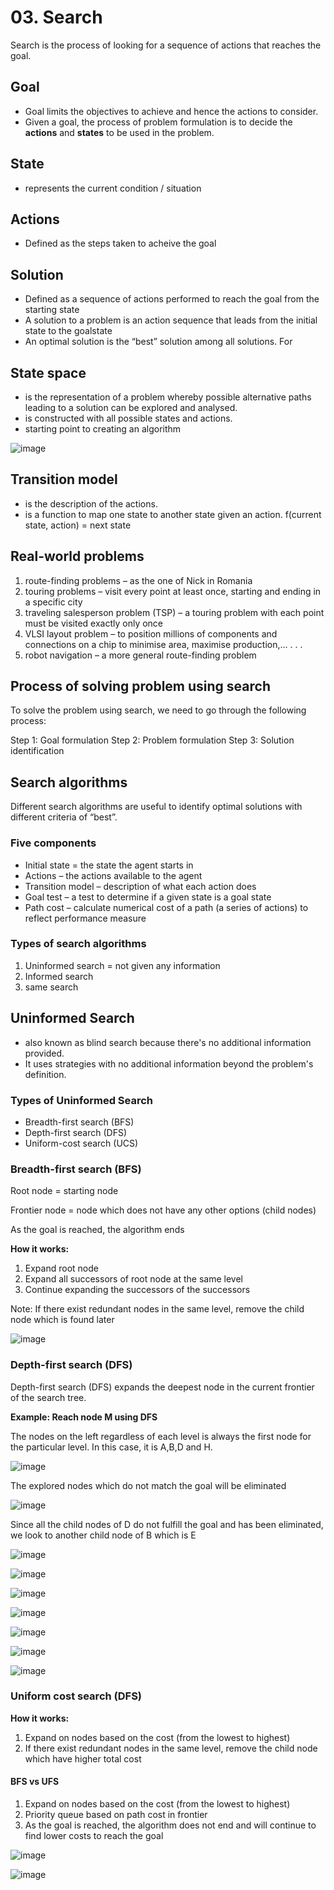 # 03. Search
Search is the process of looking for a sequence of actions that reaches the goal.

## Goal
- Goal limits the objectives to achieve and hence the actions to consider.
- Given a goal, the process of problem formulation is to decide the **actions** and **states** to
be used in the problem.

## State
- represents the current condition / situation

## Actions
- Defined as the steps taken to acheive the goal

## Solution
- Defined as a sequence of actions performed to reach the goal from the starting state
- A solution to a problem is an action sequence that leads from the initial state to the goalstate
- An optimal solution is the “best” solution among all solutions.
For

## State space
- is the representation of a problem whereby possible alternative paths leading to a solution can be explored and analysed.
- is constructed with all possible states and actions.
- starting point to creating an algorithm

![image](https://github.com/user-attachments/assets/9ed376ee-149c-428b-854c-4edb37292507)

## Transition model
- is the description of the actions.
- is a function to map one state to another state given an action.
f(current state, action) = next state

## Real-world problems
1. route-finding problems – as the one of Nick in Romania
2. touring problems – visit every point at least once, starting and ending in a specific city
3. traveling salesperson problem (TSP) – a touring problem with each point must be visited exactly only once
4. VLSI layout problem – to position millions of components and connections on a chip to minimise area, maximise production,... . . .
5. robot navigation – a more general route-finding problem

## Process of solving problem using search
To solve the problem using search, we need to go through the following process:

Step 1: Goal formulation
Step 2: Problem formulation
Step 3: Solution identification

## Search algorithms
Different search algorithms are useful to identify optimal solutions with different criteria of “best”.

### Five components 
- Initial state = the state the agent starts in
- Actions – the actions available to the agent
- Transition model – description of what each action does
- Goal test – a test to determine if a given state is a goal state
- Path cost – calculate numerical cost of a path (a series of actions) to reflect performance measure

### Types of search algorithms
1. Uninformed search = not given any information
2. Informed search
3. same search

## Uninformed Search
- also known as blind search because there's no additional information provided.
- It uses strategies with no additional information beyond the problem's definition.

### Types of Uninformed Search
- Breadth-first search (BFS)
- Depth-first search (DFS)
- Uniform-cost search (UCS)

### Breadth-first search (BFS)
Root node = starting node

Frontier node = node which does not have any other options (child nodes)

As the goal is reached, the algorithm ends

**How it works:**
1. Expand root node
2. Expand all successors of root node at the same level
3. Continue expanding the successors of the successors

Note: If there exist redundant nodes in the same level, remove the child node which is found later

![image](https://github.com/user-attachments/assets/38728287-5519-44ec-a8b3-c08d9804efbd)

### Depth-first search (DFS)
Depth-first search (DFS) expands the deepest node in the current frontier of the search tree.

**Example: Reach node M using DFS**

The nodes on the left regardless of each level is always the first node for the particular level. In this case, it is A,B,D and H.

![image](https://github.com/user-attachments/assets/57ba3501-f128-4e8b-aa82-f2a12072d6f7)

The explored nodes which do not match the goal will be eliminated

![image](https://github.com/user-attachments/assets/9fb8d32f-cc39-44ff-85ea-f114a4f33200)

Since all the child nodes of D do not fulfill the goal and has been eliminated, we look to another child node of B which is E

![image](https://github.com/user-attachments/assets/b4f27138-cf8c-4d29-af16-b5c09841a5ee)

![image](https://github.com/user-attachments/assets/1d8256e3-96cb-4c2f-a080-118e931523ac)

![image](https://github.com/user-attachments/assets/50d88ec0-ad2e-4879-9e2a-07ce2ce7c4da)

![image](https://github.com/user-attachments/assets/d8c4ce81-64d7-4736-9d2b-0fc2299eb449)

![image](https://github.com/user-attachments/assets/2559576f-4d5c-495a-9e52-259689d47009)

![image](https://github.com/user-attachments/assets/74c73752-2fe6-402f-b50e-207f8d7d60eb)

![image](https://github.com/user-attachments/assets/fb38a245-16f0-48f5-9337-701e31838264)

### Uniform cost search (DFS)

**How it works:**
1. Expand on nodes based on the cost (from the lowest to highest)
2. If there exist redundant nodes in the same level, remove the child node which have higher total cost

#### BFS vs UFS
1. Expand on nodes based on the cost (from the lowest to highest)
2. Priority queue based on path cost in frontier
3. As the goal is reached, the algorithm does not end and will continue to find lower costs to reach the goal

![image](https://github.com/user-attachments/assets/4005b763-ade1-4743-b277-1e5aac5a7f38)

![image](https://github.com/user-attachments/assets/aa143ed3-cb18-458b-ad43-7930027b171a)





